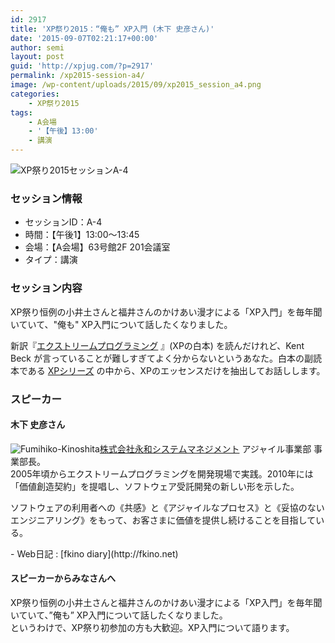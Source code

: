 ```yaml
---
id: 2917
title: 'XP祭り2015：“俺も” XP入門 (木下 史彦さん)'
date: '2015-09-07T02:21:17+00:00'
author: semi
layout: post
guid: 'http://xpjug.com/?p=2917'
permalink: /xp2015-session-a4/
image: /wp-content/uploads/2015/09/xp2015_session_a4.png
categories:
    - XP祭り2015
tags:
    - A会場
    - '【午後】13:00'
    - 講演
---
```


![XP祭り2015セッションA-4](http://xpjug.com/wp-content/uploads/2015/09/xp2015_session_a4.png)

### セッション情報

- セッションID：A-4
- 時間：【午後1】13:00～13:45
- 会場：【A会場】63号館2F 201会議室
- タイプ：講演

### セッション内容

XP祭り恒例の小井土さんと福井さんのかけあい漫才による「XP入門」を毎年聞いていて、"俺も" XP入門について話したくなりました。

新訳『[エクストリームプログラミング](http://shop.ohmsha.co.jp/shopdetail/000000004303/) 』(XPの白本) を読んだけれど、Kent Beck が言っていることが難しすぎてよく分からないというあなた。白本の副読本である [XPシリーズ](http://objectclub.jp/community/XP-jp/books/) の中から、XPのエッセンスだけを抽出してお話しします。

### スピーカー

#### 木下 史彦さん

![Fumihiko-Kinoshita](http://xpjug.com/wp-content/uploads/2015/09/kinoshita.jpg)[株式会社永和システムマネジメント](http://www.esm.co.jp/) アジャイル事業部 事業部長。  
2005年頃からエクストリームプログラミングを開発現場で実践。2010年には「価値創造契約」を提唱し、ソフトウェア受託開発の新しい形を示した。

ソフトウェアの利用者への《共感》と《アジャイルなプロセス》と《妥協のないエンジニアリング》をもって、お客さまに価値を提供し続けることを目指している。

<div style="clear:both;"></div>- Web日記 : [fkino diary](http://fkino.net)

#### スピーカーからみなさんへ

XP祭り恒例の小井土さんと福井さんのかけあい漫才による「XP入門」を毎年聞いていて、”俺も” XP入門について話したくなりました。  
というわけで、XP祭り初参加の方も大歓迎。XP入門について語ります。
